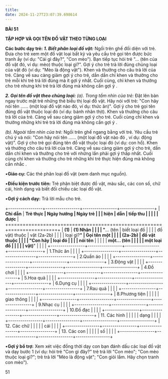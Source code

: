 ```yaml
---
title: 
date: 2024-11-27T23:07:39.698614
---
```

**BÀI 51**

**TẬP HỢP VÀ GỌI TÊN ĐỒ VẬT THEO TỪNG LOẠI**

**Các bước dạy trẻ:**
***1. Biết phân loại đồ vật:*** Ngồi trên ghế đối diện với trẻ. Đưa
cho trẻ xem một đồ vật loại bất kỳ và yêu cầu trẻ gọi tên được bức
tranh ấy (ví dụ: "Cái gì đây?", "Con mèo"). Bạn tiếp tục hỏi trẻ "...
(tên của đồ vật đó, ví dụ: mèo) thuộc loại gì?". Gợi ý cho trẻ trả lời
đúng chủng loại của vật đó (ví dụ: "Mèo là động vật"). Khen và thưởng
cho câu trả lời của trẻ. Càng về sau càng giảm gợi ý cho trẻ, dần dần
chỉ khen và thưởng cho trẻ mỗi khi trẻ trả lời đúng mà ít gợi ý nhất.
Cuối cùng, chỉ khen và thưởng cho trẻ nhưng khi trẻ trả lời đúng mà
không cần gợi ý .

***2. Gọi tên đồ vật theo chủng loại:***
*(a). Trong tầm nhìn của trẻ:* Đặt lên bàn ngay trước mặt trẻ những
thẻ biểu thị loại đồ vật. Hãy nói với trẻ: "Con hãy nói tên ......
(một loại đồ vật nào đó, ví dụ: thức ăn)". Gợi ý cho trẻ gọi tên đúng
đồ vật thuộc loại đó (ví dụ: bánh nhân thịt). Khen và thưởng cho câu
trả lời của trẻ. Càng về sau càng giảm gợi ý cho trẻ. Cuối cùng chỉ
khen và thưởng những khi trẻ trả lời đúng mà không cần gợi ý .

*(b). Ngoài tầm nhìn của trẻ:* Ngồi trên ghế ngang bằng với trẻ. Yêu
cầu trẻ chú ý và nói: "Con hãy nói tên ...... (một loại đồ vật nào
đó , ví dụ: động vật)". Gợi ý cho trẻ gọi đúng tên đồ vật thuộc loại
đó (ví dụ: con hổ). Khen và thưởng cho câu trả lời của trẻ. Càng về
sau càng giảm gợi ý cho trẻ, dần dần chỉ khen và thưởng cho trẻ với
những lần phải gợi ý thấp nhất. Cuối cùng chỉ khen và thưởng cho trẻ
những khi trẻ thực hiện đúng mà không cần nhắc .

•**Giáo cụ:** Các thẻ phân loại đồ vật (xem danh mục nguồn).

•**Điều kiện trước tiên:** Trẻ phân biệt được đồ vật, màu sắc, các con
số, chữ cái, hình dạng và biết đối chiếu các loại đồ vật.

•**Gợi ý cách dạy:** Trả lời mẫu cho trẻ.

+-----------------+-----------------+-----------------+-----------------+
| **Chỉ dẫn**     | **Trẻ thực      | **Ngày hướng    | **Ngày trẻ    |
|                 | hiện**          | dẫn**           | tiếp thu      |
|                 |                 |                 | được**        |
+=================+=================+=================+=================+
| **(1)**       | **(1) Nhận    |                 |                 |
| "**... (tên   | biết loại đồ  |                 |                 |
| đồ vật) thuộc | vật (2a-2b)   |                 |                 |
| loại gì?**"  | Gọi tên một   |                 |                 |
| **(2a-2b)**   | đồ vật thuộc  |                 |                 |
| "**Con hãy    | loại đó**     |                 |                 |
| nói tên**    |                 |                 |                 |
| **một... (tên |                 |                 |                 |
| một loại đồ   |                 |                 |                 |
| vật)**"       |                 |                 |                 |
+-----------------+-----------------+-----------------+-----------------+
| 1.Thức ăn     |                 |                 |                 |
+-----------------+-----------------+-----------------+-----------------+
| 2.Quần áo     |                 |                 |                 |
+-----------------+-----------------+-----------------+-----------------+
| 3.Động vật    |                 |                 |                 |
+-----------------+-----------------+-----------------+-----------------+
| 4.Đồ chơi     |                 |                 |                 |
+-----------------+-----------------+-----------------+-----------------+
| 5.Hoa quả     |                 |                 |                 |
+-----------------+-----------------+-----------------+-----------------+
| 6.Dụng cụ     |                 |                 |                 |
+-----------------+-----------------+-----------------+-----------------+
| 7.Rau quả     |                 |                 |                 |
+-----------------+-----------------+-----------------+-----------------+
| 8.Phương tiện |                 |                 |                 |
| giao thông    |                 |                 |                 |
+-----------------+-----------------+-----------------+-----------------+
| 9.Nhạc cụ     |                 |                 |                 |
+-----------------+-----------------+-----------------+-----------------+
| 10.Đồ đạc     |                 |                 |                 |
+-----------------+-----------------+-----------------+-----------------+
| 11. Các hình |                 |                 |                 |
| dạng          |                 |                 |                 |
+-----------------+-----------------+-----------------+-----------------+
| 12. Các chữ  |                 |                 |                 |
| cái           |                 |                 |                 |
+-----------------+-----------------+-----------------+-----------------+
| 13. Các con  |                 |                 |                 |
| số            |                 |                 |                 |
+-----------------+-----------------+-----------------+-----------------+

•**Gợi ý bổ trợ:** Xem xét việc đồng thời dạy con bạn đánh dấu các
loại đồ vật và dạy bước 1 (ví dụ: hỏi trẻ "Con gì đây?" trẻ trả lời
"Con mèo"; "Con mèo thuộc loại gì?"; trẻ trả lời "Mèo là động vật";
"Con giỏi lắm. Hãy chọn tranh con mèo").

51

